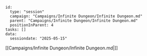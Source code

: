 
```RpgManager4
id: 
  type: "session"
  campaign: "Campaigns/Infinite Dungeon/Infinite Dungeon.md"
  parent: "Campaigns/Infinite Dungeon/Infinite Dungeon.md"
  positionInParent: 4
tasks: []
data: 
  sessiondate: "2025-05-15"
```

[[Campaigns/Infinite Dungeon/Infinite Dungeon.md|]]